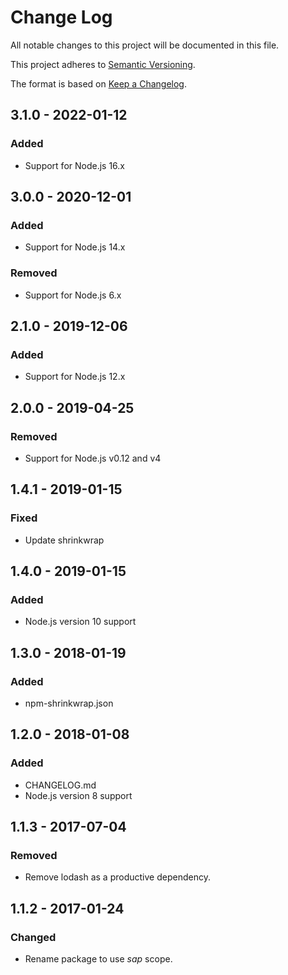 # Change Log
All notable changes to this project will be documented in this file.

This project adheres to [Semantic Versioning](http://semver.org/).

The format is based on [Keep a Changelog](http://keepachangelog.com/).

## 3.1.0 - 2022-01-12

### Added
- Support for Node.js 16.x

## 3.0.0 - 2020-12-01

### Added
- Support for Node.js 14.x

### Removed
- Support for Node.js 6.x

## 2.1.0 - 2019-12-06

### Added
- Support for Node.js 12.x

## 2.0.0 - 2019-04-25

### Removed
- Support for Node.js v0.12 and v4

<a name="1.4.1"></a>
## 1.4.1 - 2019-01-15

### Fixed
- Update shrinkwrap

<a name="1.4.0"></a>
## 1.4.0 - 2019-01-15

### Added
- Node.js version 10 support

## 1.3.0 - 2018-01-19

### Added
- npm-shrinkwrap.json

## 1.2.0 - 2018-01-08

### Added
- CHANGELOG.md
- Node.js version 8 support

## 1.1.3 - 2017-07-04

### Removed
- Remove lodash as a productive dependency.

## 1.1.2 - 2017-01-24

### Changed
- Rename package to use *sap* scope.
